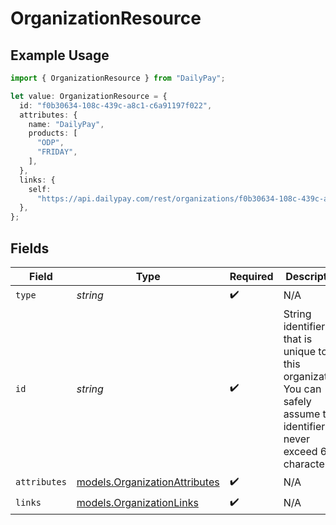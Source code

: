 # OrganizationResource

## Example Usage

```typescript
import { OrganizationResource } from "DailyPay";

let value: OrganizationResource = {
  id: "f0b30634-108c-439c-a8c1-c6a91197f022",
  attributes: {
    name: "DailyPay",
    products: [
      "ODP",
      "FRIDAY",
    ],
  },
  links: {
    self:
      "https://api.dailypay.com/rest/organizations/f0b30634-108c-439c-a8c1-c6a91197f022",
  },
};
```

## Fields

| Field                                                                                                                      | Type                                                                                                                       | Required                                                                                                                   | Description                                                                                                                | Example                                                                                                                    |
| -------------------------------------------------------------------------------------------------------------------------- | -------------------------------------------------------------------------------------------------------------------------- | -------------------------------------------------------------------------------------------------------------------------- | -------------------------------------------------------------------------------------------------------------------------- | -------------------------------------------------------------------------------------------------------------------------- |
| `type`                                                                                                                     | *string*                                                                                                                   | :heavy_check_mark:                                                                                                         | N/A                                                                                                                        |                                                                                                                            |
| `id`                                                                                                                       | *string*                                                                                                                   | :heavy_check_mark:                                                                                                         | String identifier that is unique to this organization. You can safely assume the identifier to never exceed 64 characters. | f0b30634-108c-439c-a8c1-c6a91197f022                                                                                       |
| `attributes`                                                                                                               | [models.OrganizationAttributes](../models/organizationattributes.md)                                                       | :heavy_check_mark:                                                                                                         | N/A                                                                                                                        |                                                                                                                            |
| `links`                                                                                                                    | [models.OrganizationLinks](../models/organizationlinks.md)                                                                 | :heavy_check_mark:                                                                                                         | N/A                                                                                                                        |                                                                                                                            |
